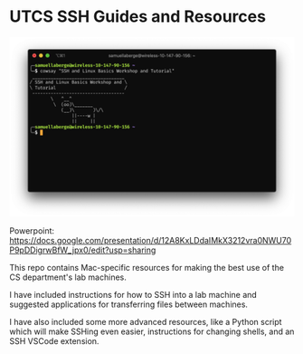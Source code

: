 # UTCS SSH Guides and Resources

![Readme Splash](Images/cowsay.png)

Powerpoint: https://docs.google.com/presentation/d/12A8KxLDdaIMkX3212vra0NWU70P9pDDigrwBfW_jpx0/edit?usp=sharing

This repo contains Mac-specific resources for making the best use
of the CS department's lab machines.

I have included instructions for how to SSH into a lab machine and suggested applications for transferring files between machines.

I have also included some more advanced resources, like a Python script which will make SSHing even easier, instructions for changing shells, and an SSH VSCode extension.
